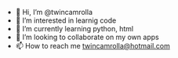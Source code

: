 - 👋 Hi, I’m @twincamrolla
- 👀 I’m interested in learnig code
- 🌱 I’m currently learning python, html
- 💞️ I’m looking to collaborate on my own apps
- 📫 How to reach me twincamrolla@hotmail.com

<!---
twincamrolla/twincamrolla is a ✨ special ✨ repository because its `README.md` (this file) appears on your GitHub profile.
You can click the Preview link to take a look at your changes.
--->
